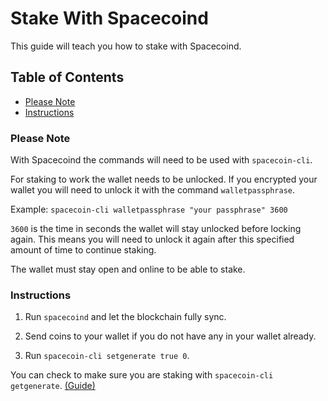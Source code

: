 # Stake With Spacecoind

This guide will teach you how to stake with Spacecoind.

## Table of Contents

- [Please Note](#Please-Note)
- [Instructions](#Instructions)

### Please Note

With Spacecoind the commands will need to be used with `spacecoin-cli`.

For staking to work the wallet needs to be unlocked. If you encrypted your wallet you will need to unlock it with the command `walletpassphrase`.

Example: `spacecoin-cli walletpassphrase "your passphrase" 3600`

`3600` is the time in seconds the wallet will stay unlocked before locking again. This means you will need to unlock it again after this specified amount of time to continue staking.

The wallet must stay open and online to be able to stake.

### Instructions

1. Run `spacecoind` and let the blockchain fully sync.

2. Send coins to your wallet if you do not have any in your wallet already.

3. Run `spacecoin-cli setgenerate true 0`.

You can check to make sure you are staking with `spacecoin-cli getgenerate`. [(Guide)](Check-If-You-Are-Staking.md)
